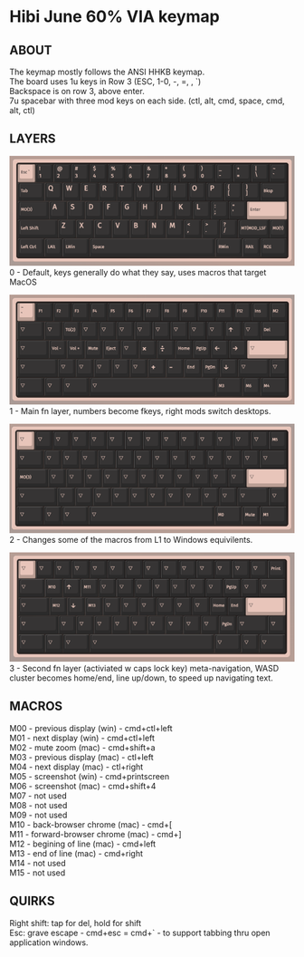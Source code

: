 # Hibi June 60% VIA keymap 

## ABOUT  
The keymap mostly follows the ANSI HHKB keymap.  
The board uses 1u keys in Row 3 (ESC, 1-0, -, =, \, `)  
Backspace is on row 3, above enter.  
7u spacebar with three mod keys on each side. (ctl, alt, cmd, space, cmd, alt, ctl) 

## LAYERS  
![keyboard wireframe](./img/hibi-layer0.png "layer zero")  
0 - Default, keys generally do what they say, uses macros that target MacOS   

![keyboard wireframe](./img/hibi-layer1.png "layer one")  
1 - Main fn layer, numbers become fkeys, right mods switch desktops.  

![keyboard wireframe](./img/hibi-layer2.png "layer two")  
2 - Changes some of the macros from L1 to Windows equivilents.  

![keyboard wireframe](./img/hibi-layer3.png "layer three")  
3 - Second fn layer (activiated w caps lock key) meta-navigation, WASD cluster becomes home/end, line up/down, to speed up navigating text.   

## MACROS   
M00 - previous display (win) - cmd+ctl+left  
M01 - next display (win) - cmd+ctl+left   
M02 - mute zoom (mac) - cmd+shift+a  
M03 - previous display (mac) - ctl+left   
M04 - next display (mac) - ctl+right  
M05 - screenshot (win) - cmd+printscreen  
M06 - screenshot (mac)  - cmd+shift+4  
M07 - not used  
M08 - not used  
M09 - not used  
M10 - back-browser chrome (mac)  - cmd+[   
M11 - forward-browser chrome (mac) - cmd+]   
M12 - begining of line (mac) - cmd+left  
M13 - end of line (mac) - cmd+right  
M14 - not used  
M15 - not used  

## QUIRKS 
Right shift: tap for del, hold for shift  
Esc: grave escape - cmd+esc = cmd+` - to support tabbing thru open application windows.
